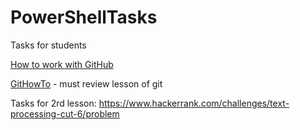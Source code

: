 # PowerShellTasks
Tasks for students

[How to work with GitHub](https://www.youtube.com/watch?v=JfpCicDUMKc) 

[GitHowTo](https://githowto.com) - must review lesson of git

Tasks for 2rd lesson: https://www.hackerrank.com/challenges/text-processing-cut-6/problem

